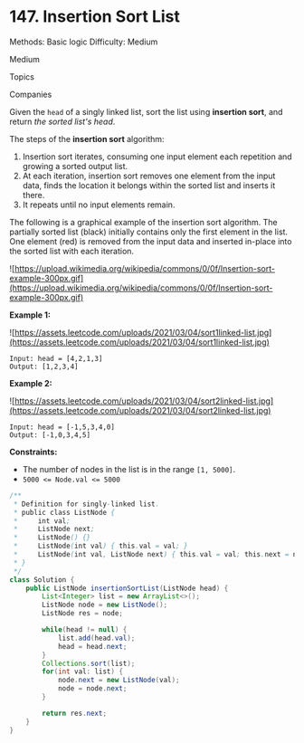 # 147. Insertion Sort List

Methods: Basic logic
Difficulty: Medium

Medium

Topics

Companies

Given the `head` of a singly linked list, sort the list using **insertion sort**, and return *the sorted list's head*.

The steps of the **insertion sort** algorithm:

1. Insertion sort iterates, consuming one input element each repetition and growing a sorted output list.
2. At each iteration, insertion sort removes one element from the input data, finds the location it belongs within the sorted list and inserts it there.
3. It repeats until no input elements remain.

The following is a graphical example of the insertion sort algorithm. The partially sorted list (black) initially contains only the first element in the list. One element (red) is removed from the input data and inserted in-place into the sorted list with each iteration.

![https://upload.wikimedia.org/wikipedia/commons/0/0f/Insertion-sort-example-300px.gif](https://upload.wikimedia.org/wikipedia/commons/0/0f/Insertion-sort-example-300px.gif)

**Example 1:**

![https://assets.leetcode.com/uploads/2021/03/04/sort1linked-list.jpg](https://assets.leetcode.com/uploads/2021/03/04/sort1linked-list.jpg)

```
Input: head = [4,2,1,3]
Output: [1,2,3,4]

```

**Example 2:**

![https://assets.leetcode.com/uploads/2021/03/04/sort2linked-list.jpg](https://assets.leetcode.com/uploads/2021/03/04/sort2linked-list.jpg)

```
Input: head = [-1,5,3,4,0]
Output: [-1,0,3,4,5]

```

**Constraints:**

- The number of nodes in the list is in the range `[1, 5000]`.
- `5000 <= Node.val <= 5000`

```java
/**
 * Definition for singly-linked list.
 * public class ListNode {
 *     int val;
 *     ListNode next;
 *     ListNode() {}
 *     ListNode(int val) { this.val = val; }
 *     ListNode(int val, ListNode next) { this.val = val; this.next = next; }
 * }
 */
class Solution {
    public ListNode insertionSortList(ListNode head) {
        List<Integer> list = new ArrayList<>();
        ListNode node = new ListNode();
        ListNode res = node;

        while(head != null) {
            list.add(head.val);
            head = head.next;
        }
        Collections.sort(list);
        for(int val: list) {
            node.next = new ListNode(val);
            node = node.next;
        }

        return res.next;
    }
}
```